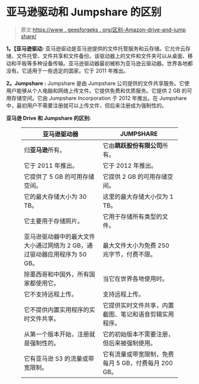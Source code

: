 # 亚马逊驱动和 Jumpshare 的区别

> 原文:[https://www . geesforgeks . org/区别-Amazon-drive-and-jump share/](https://www.geeksforgeeks.org/difference-between-amazon-drive-and-jumpshare/)

**1。【亚马逊驱动:**
亚马逊驱动是亚马逊提供的文件托管服务和云存储。它允许云存储、文件托管、文件共享和文件备份。该驱动器上的文件和文件夹可以从桌面、移动和平板等多种设备传输。亚马逊驱动器最初被称为亚马逊云驱动器。世界各地都没有。它适用于一些选定的国家。它于 2011 年推出。

**2。Jumpshare :**
Jumpshare 是由 Jumpshare 公司提供的文件共享服务。它使用户能够从个人电脑和网络上传文件。它提供免费和优质服务。它提供 2 GB 的可用存储空间。它由 Jumpshare Incorporation 于 2012 年推出。在 Jumpshare 中，最初用户不需要注册就可以上传文件，但后来注册成为强制性的。

**亚马逊 Drive 和 Jumpshare 的区别:**

<figure class="table">

| 亚马逊驱动器 | JUMPSHARE |
| --- | --- |
| 归**亚马逊**所有。 | 它由**跳跃股份有限公司**所有。 |
| 它于 2011 年推出。 | 它于 2012 年推出。 |
| 它提供了 5 GB 的可用存储空间。 | 它提供 2 GB 的可用存储空间。 |
| 它的最大存储大小为 30 TB。 | 这里的最大存储大小仅为 1 TB。 |
| 它主要用于存储照片。 | 它用于存储所有类型的文件。 |
| 亚马逊驱动器中的最大文件大小通过网络为 2 GB，通过驱动器应用程序为 50 GB。 | 最大文件大小为免费 250 兆字节，付费不限。 |
| 除墨西哥和中国外，所有国家都使用它。 | 当它在世界各地使用时。 |
| 它不支持远程上传。 | 支持远程上传。 |
| 它不提供内置实用程序的实时文件共享。 | 它提供实时文件共享，内置截图、笔记和语音剪辑实用程序。 |
| 从第一个版本开始，注册就是强制性的。 | 它的初始版本不需要注册，但后来被强制使用。 |
| 它有亚马逊 S3 的流量或带宽限制。 | 它有流量或带宽限制，免费每月 5 GB，付费每月 200 GB。 |

</figure>